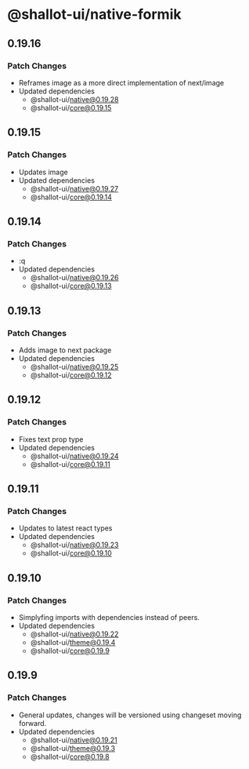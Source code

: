 # @shallot-ui/native-formik

## 0.19.16

### Patch Changes

- Reframes image as a more direct implementation of next/image
- Updated dependencies
  - @shallot-ui/native@0.19.28
  - @shallot-ui/core@0.19.15

## 0.19.15

### Patch Changes

- Updates image
- Updated dependencies
  - @shallot-ui/native@0.19.27
  - @shallot-ui/core@0.19.14

## 0.19.14

### Patch Changes

- :q
- Updated dependencies
  - @shallot-ui/native@0.19.26
  - @shallot-ui/core@0.19.13

## 0.19.13

### Patch Changes

- Adds image to next package
- Updated dependencies
  - @shallot-ui/native@0.19.25
  - @shallot-ui/core@0.19.12

## 0.19.12

### Patch Changes

- Fixes text prop type
- Updated dependencies
  - @shallot-ui/native@0.19.24
  - @shallot-ui/core@0.19.11

## 0.19.11

### Patch Changes

- Updates to latest react types
- Updated dependencies
  - @shallot-ui/native@0.19.23
  - @shallot-ui/core@0.19.10

## 0.19.10

### Patch Changes

- Simplyfing imports with dependencies instead of peers.
- Updated dependencies
  - @shallot-ui/native@0.19.22
  - @shallot-ui/theme@0.19.4
  - @shallot-ui/core@0.19.9

## 0.19.9

### Patch Changes

- General updates, changes will be versioned using changeset moving forward.
- Updated dependencies
  - @shallot-ui/native@0.19.21
  - @shallot-ui/theme@0.19.3
  - @shallot-ui/core@0.19.8
